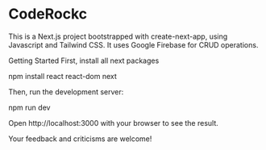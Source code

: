 # CodeRockc
 
This is a Next.js project bootstrapped with create-next-app, using Javascript and Tailwind CSS. It uses Google Firebase for CRUD operations.

Getting Started
First, install all next packages

   npm install react react-dom next

Then, run the development server:

   npm run dev

Open http://localhost:3000 with your browser to see the result.

Your feedback and criticisms are welcome!
